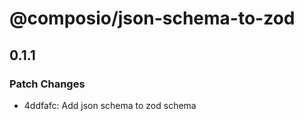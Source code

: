 # @composio/json-schema-to-zod

## 0.1.1

### Patch Changes

- 4ddfafc: Add json schema to zod schema
